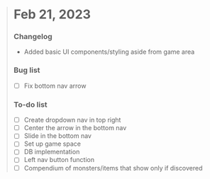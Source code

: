 
> # Feb 21, 2023
> ### Changelog
> * Added basic UI components/styling aside from game area
>
> ### Bug list
> - [ ] Fix bottom nav arrow
> 
> ### To-do list
> - [ ] Create dropdown nav in top right
> - [ ] Center the arrow in the bottom nav
> - [ ] Slide in the bottom nav
> - [ ] Set up game space
> - [ ] DB implementation
> - [ ] Left nav button function
> - [ ] Compendium of monsters/items that show only if discovered